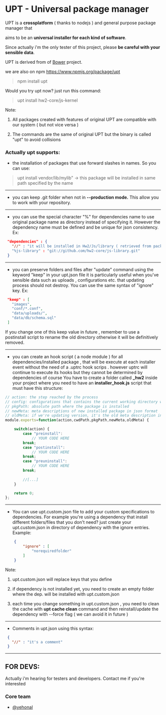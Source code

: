 # UPT - Universal package manager


UPT is a **crossplatform** ( thanks to nodejs ) and general purpose package manager that 

aims to be an **universal installer for each kind of software**.

Since actually i'm the only tester of this project, please **be careful with your sensible data**. 

UPT is derived from of [Bower](https://github.com/bower/bower) project. 

we are also on npm https://www.npmjs.org/package/upt

> npm install upt

Would you try upt now? just run this command:

> upt install hw2-core/js-kernel

Note:

1. All packages created with features of original UPT are compatible with our system ( but not vice versa )

2. The commands are the same of original UPT but the binary is called "upt" to avoid collisions

### Actually upt supports:

* the installation of packages that use forward slashes in names. So you can use:

> upt install vendor/lib/mylib"  -> this package will be installed in same path specified by the name

______

* you can keep .git folder when not in **--production mode.** This allow you to work with your repository.

______

* you can use the special character "%" for dependencies name to use original package name as directory
    instead of specifying it. However the dependency name must be defined and be unique for json consistency.  Ex:

```json
 "dependencies" : {
   "//" : "it will be installed in Hw2/Js/library ( retrieved from package upt.json )"
   "%js-library" : "git://github.com/hw2-core/js-library.git"
 }
```

______

* you can preserve folders and files after "update" command using the keyword "keep" in your upt.json file
  it is particularly useful when you've sensible data such as uploads , configurations etc. that updating process should
  not destroy. You can use the same syntax of "ignore" key. Ex:

```json
 "keep" : [
   "images",
   "conf/*.conf",
   "data/uploads/",
   "data/db/schema.sql"
 ]
```
If you change one of this keep value in future , remember to use a postinstall script to rename the old directory otherwise it
will be definitively removed.
______

* you can create an hook script ( a node module ) for all dependencies/installed package , that will be execute at each installer event
    without the need of a .uptrc hook scrips . however uptrc will continue to execute its hooks but they cannot be determined by dependencies of course
    You have to create a folder called **_hw2** inside your project where you need to have an **installer_hook.js** script that must have this structure:

```javascript
// action: the step reached by the process
// config: configurations that contains the current working directory where you're running the process, and other .uptrc specifications
// pkgPath: absolute path where the package is installed
// newMeta: meta descriptions of new installed package in json format
// oldMeta: if we're updating version, it's the old meta description in json format of previous package version.
module.exports=function(action,cwdPath,pkgPath,newMeta,oldMeta) {

    switch(action) {
        case "preinstall":
            // YOUR CODE HERE
        break;
        case "postinstall":
            // YOUR CODE HERE
        break;
        case "preuninstall":
            // YOUR CODE HERE
        break;
        
        //[...]
    }

    return 0;
};
```

______

* You can use upt.custom.json file to add your custom specifications to dependencies. For example you're using a dependency that
    install different folders/files that you don't need? just create your upt.custom.json in directory of dependency with the ignore
    entries. Example:

```json
    {
        "ignore" : [
            "norequiredfolder"
        ]
    }
```
    
Note: 

1. upt.custom.json will replace keys that you define

2. if dependency is not installed yet, you need to create an empty folder where the dep. will be installed with upt.custom.json

3. each time you change something in upt.custom.json , you need to clean the cache with **upt cache clean** command
            and then reinstall/update the dependency with --force flag ( we can avoid it in future )

______


* Comments in upt.json using this syntax:

```json
 {
   "//" : "it's a comment"
 }
```

______


## FOR DEVS:

Actually i'm hearing for testers and developers. Contact me if you're interested

### Core team

* [@yehonal](https://github.com/yehonal)
